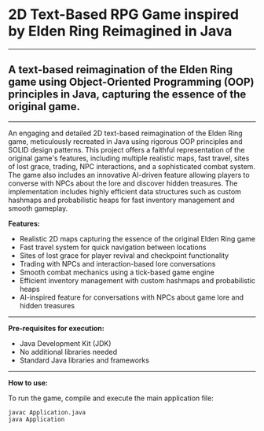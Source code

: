 # 2D Text-Based RPG Game inspired by **Elden Ring Reimagined in Java**

---

## A text-based reimagination of the Elden Ring game using Object-Oriented Programming (OOP) principles in Java, capturing the essence of the original game.

---

An engaging and detailed 2D text-based reimagination of the Elden Ring game, meticulously recreated in Java using rigorous OOP principles and SOLID design patterns. This project offers a faithful representation of the original game's features, including multiple realistic maps, fast travel, sites of lost grace, trading, NPC interactions, and a sophisticated combat system. The game also includes an innovative AI-driven feature allowing players to converse with NPCs about the lore and discover hidden treasures. The implementation includes highly efficient data structures such as custom hashmaps and probabilistic heaps for fast inventory management and smooth gameplay.

**Features:**

- Realistic 2D maps capturing the essence of the original Elden Ring game
- Fast travel system for quick navigation between locations
- Sites of lost grace for player revival and checkpoint functionality
- Trading with NPCs and interaction-based lore conversations
- Smooth combat mechanics using a tick-based game engine
- Efficient inventory management with custom hashmaps and probabilistic heaps
- AI-inspired feature for conversations with NPCs about game lore and hidden treasures

---

**Pre-requisites for execution:**

- Java Development Kit (JDK)
- No additional libraries needed
- Standard Java libraries and frameworks

---

**How to use:**

To run the game, compile and execute the main application file:

```
javac Application.java
java Application
```
